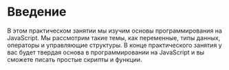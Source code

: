 # Введение

В этом практическом занятии мы изучим основы программирования на JavaScript. Мы рассмотрим такие темы, как переменные, типы данных, операторы и управляющие структуры. В конце практического занятия у вас будет твердая основа в программировании на JavaScript и вы сможете писать простые скрипты и функции.
